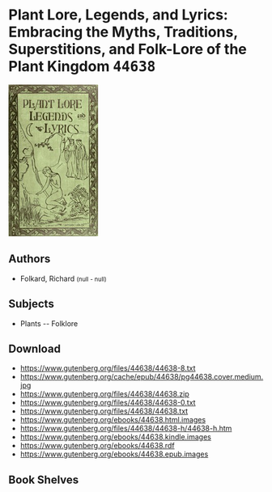# Plant Lore, Legends, and Lyrics: Embracing the Myths, Traditions, Superstitions, and Folk-Lore of the Plant Kingdom <kbd>44638</kbd>

![](./cover.medium.jpg "")

## Authors


 - Folkard, Richard <small>(null - null)</small>

## Subjects


 - Plants -- Folklore

## Download


 - https://www.gutenberg.org/files/44638/44638-8.txt
 - https://www.gutenberg.org/cache/epub/44638/pg44638.cover.medium.jpg
 - https://www.gutenberg.org/files/44638/44638.zip
 - https://www.gutenberg.org/files/44638/44638-0.txt
 - https://www.gutenberg.org/files/44638/44638.txt
 - https://www.gutenberg.org/ebooks/44638.html.images
 - https://www.gutenberg.org/files/44638/44638-h/44638-h.htm
 - https://www.gutenberg.org/ebooks/44638.kindle.images
 - https://www.gutenberg.org/ebooks/44638.rdf
 - https://www.gutenberg.org/ebooks/44638.epub.images

## Book Shelves


